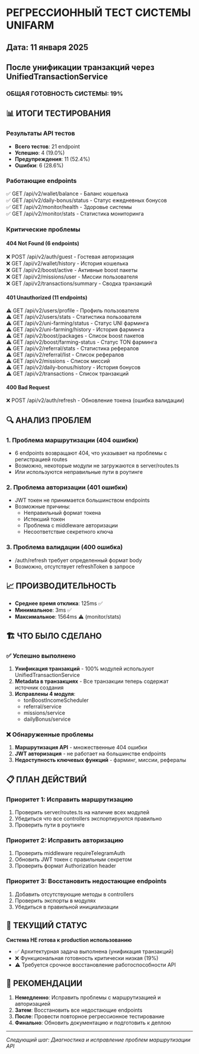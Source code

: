 # РЕГРЕССИОННЫЙ ТЕСТ СИСТЕМЫ UNIFARM
## Дата: 11 января 2025
## После унификации транзакций через UnifiedTransactionService

### ОБЩАЯ ГОТОВНОСТЬ СИСТЕМЫ: 19%

## 📊 ИТОГИ ТЕСТИРОВАНИЯ

### Результаты API тестов
- **Всего тестов**: 21 endpoint
- **Успешно**: 4 (19.0%)
- **Предупреждения**: 11 (52.4%)
- **Ошибки**: 6 (28.6%)

### Работающие endpoints
✅ GET /api/v2/wallet/balance - Баланс кошелька  
✅ GET /api/v2/daily-bonus/status - Статус ежедневных бонусов  
✅ GET /api/v2/monitor/health - Здоровье системы  
✅ GET /api/v2/monitor/stats - Статистика мониторинга  

### Критические проблемы

#### 404 Not Found (6 endpoints)
❌ POST /api/v2/auth/guest - Гостевая авторизация  
❌ GET /api/v2/wallet/history - История кошелька  
❌ GET /api/v2/boost/active - Активные boost пакеты  
❌ GET /api/v2/missions/user - Миссии пользователя  
❌ GET /api/v2/transactions/summary - Сводка транзакций  

#### 401 Unauthorized (11 endpoints)
⚠️ GET /api/v2/users/profile - Профиль пользователя  
⚠️ GET /api/v2/users/stats - Статистика пользователя  
⚠️ GET /api/v2/uni-farming/status - Статус UNI фарминга  
⚠️ GET /api/v2/uni-farming/history - История фарминга  
⚠️ GET /api/v2/boost/packages - Список boost пакетов  
⚠️ GET /api/v2/boost/farming-status - Статус TON фарминга  
⚠️ GET /api/v2/referral/stats - Статистика рефералов  
⚠️ GET /api/v2/referral/list - Список рефералов  
⚠️ GET /api/v2/missions - Список миссий  
⚠️ GET /api/v2/daily-bonus/history - История бонусов  
⚠️ GET /api/v2/transactions - Список транзакций  

#### 400 Bad Request
❌ POST /api/v2/auth/refresh - Обновление токена (ошибка валидации)

## 🔍 АНАЛИЗ ПРОБЛЕМ

### 1. Проблема маршрутизации (404 ошибки)
- 6 endpoints возвращают 404, что указывает на проблемы с регистрацией routes
- Возможно, некоторые модули не загружаются в server/routes.ts
- Или используются неправильные пути в роутинге

### 2. Проблема авторизации (401 ошибки)
- JWT токен не принимается большинством endpoints
- Возможные причины:
  - Неправильный формат токена
  - Истекший токен
  - Проблема с middleware авторизации
  - Несоответствие секретного ключа

### 3. Проблема валидации (400 ошибка)
- /auth/refresh требует определенный формат body
- Возможно, отсутствует refreshToken в запросе

## 📈 ПРОИЗВОДИТЕЛЬНОСТЬ
- **Среднее время отклика**: 125ms ✅
- **Минимальное**: 3ms ✅
- **Максимальное**: 1564ms ⚠️ (monitor/stats)

## 🏗️ ЧТО БЫЛО СДЕЛАНО

### ✅ Успешно выполнено
1. **Унификация транзакций** - 100% модулей используют UnifiedTransactionService
2. **Metadata в транзакциях** - Все транзакции теперь содержат источник создания
3. **Исправлены 4 модуля**:
   - tonBoostIncomeScheduler
   - referral/service
   - missions/service  
   - dailyBonus/service

### ❌ Обнаруженные проблемы
1. **Маршрутизация API** - множественные 404 ошибки
2. **JWT авторизация** - не работает на большинстве endpoints
3. **Недоступность ключевых функций** - фарминг, миссии, рефералы

## 📋 ПЛАН ДЕЙСТВИЙ

### Приоритет 1: Исправить маршрутизацию
1. Проверить server/routes.ts на наличие всех модулей
2. Убедиться что все controllers экспортируются правильно
3. Проверить пути в роутинге

### Приоритет 2: Исправить авторизацию  
1. Проверить middleware requireTelegramAuth
2. Обновить JWT токен с правильным секретом
3. Проверить формат Authorization header

### Приоритет 3: Восстановить недостающие endpoints
1. Добавить отсутствующие методы в controllers
2. Проверить экспорты в модулях
3. Убедиться в правильной инициализации

## 🎯 ТЕКУЩИЙ СТАТУС

**Система НЕ готова к production использованию**

- ✅ Архитектурная задача выполнена (унификация транзакций)
- ❌ Функциональная готовность критически низкая (19%)
- ⚠️ Требуется срочное восстановление работоспособности API

## 📝 РЕКОМЕНДАЦИИ

1. **Немедленно**: Исправить проблемы с маршрутизацией и авторизацией
2. **Затем**: Восстановить все недостающие endpoints
3. **После**: Провести повторное регрессионное тестирование
4. **Финально**: Обновить документацию и подготовить к деплою

---
*Следующий шаг: Диагностика и исправление проблем маршрутизации API*